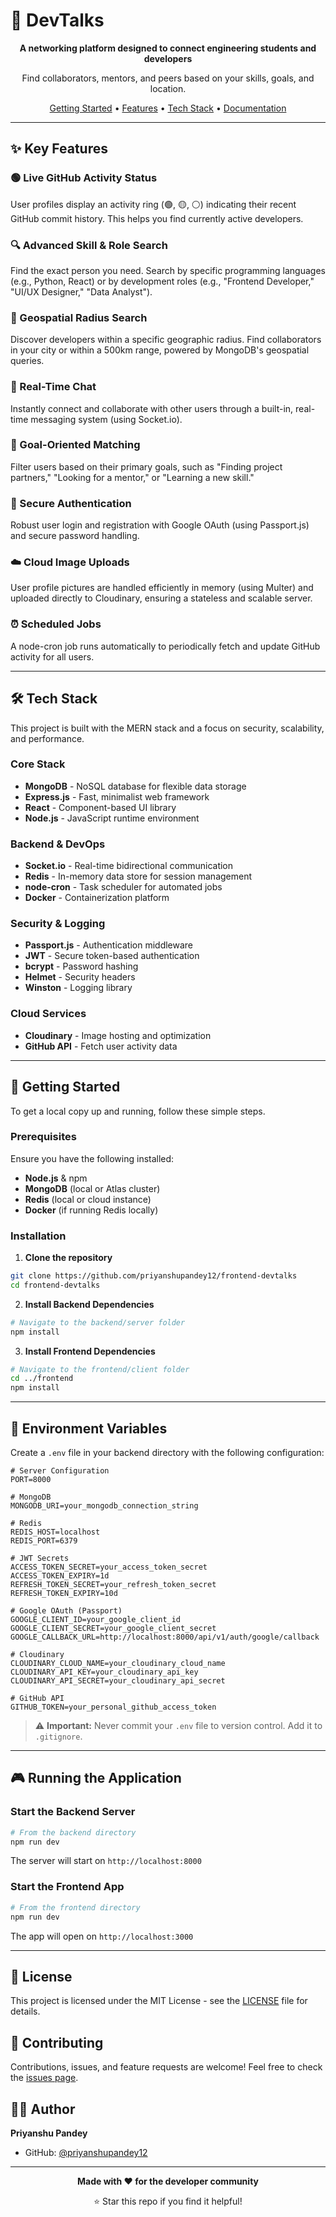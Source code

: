 # 💬 DevTalks

<div align="center">

**A networking platform designed to connect engineering students and developers**

Find collaborators, mentors, and peers based on your skills, goals, and location.

[Getting Started](#-getting-started) • [Features](#-key-features) • [Tech Stack](#-tech-stack) • [Documentation](#-environment-variables)

</div>

---

## ✨ Key Features

### 🟢 Live GitHub Activity Status
User profiles display an activity ring (🟢, 🟡, ⚪️) indicating their recent GitHub commit history. This helps you find currently active developers.

### 🔍 Advanced Skill & Role Search
Find the exact person you need. Search by specific programming languages (e.g., Python, React) or by development roles (e.g., "Frontend Developer," "UI/UX Designer," "Data Analyst").

### 📍 Geospatial Radius Search
Discover developers within a specific geographic radius. Find collaborators in your city or within a 500km range, powered by MongoDB's geospatial queries.

### 💬 Real-Time Chat
Instantly connect and collaborate with other users through a built-in, real-time messaging system (using Socket.io).

### 🎯 Goal-Oriented Matching
Filter users based on their primary goals, such as "Finding project partners," "Looking for a mentor," or "Learning a new skill."

### 🔐 Secure Authentication
Robust user login and registration with Google OAuth (using Passport.js) and secure password handling.

### ☁️ Cloud Image Uploads
User profile pictures are handled efficiently in memory (using Multer) and uploaded directly to Cloudinary, ensuring a stateless and scalable server.

### ⏰ Scheduled Jobs
A node-cron job runs automatically to periodically fetch and update GitHub activity for all users.

---

## 🛠️ Tech Stack

This project is built with the MERN stack and a focus on security, scalability, and performance.

### Core Stack
- **MongoDB** - NoSQL database for flexible data storage
- **Express.js** - Fast, minimalist web framework
- **React** - Component-based UI library
- **Node.js** - JavaScript runtime environment

### Backend & DevOps
- **Socket.io** - Real-time bidirectional communication
- **Redis** - In-memory data store for session management
- **node-cron** - Task scheduler for automated jobs
- **Docker** - Containerization platform

### Security & Logging
- **Passport.js** - Authentication middleware
- **JWT** - Secure token-based authentication
- **bcrypt** - Password hashing
- **Helmet** - Security headers
- **Winston** - Logging library

### Cloud Services
- **Cloudinary** - Image hosting and optimization
- **GitHub API** - Fetch user activity data

---

## 🚀 Getting Started

To get a local copy up and running, follow these simple steps.

### Prerequisites

Ensure you have the following installed:

- **Node.js** & npm
- **MongoDB** (local or Atlas cluster)
- **Redis** (local or cloud instance)
- **Docker** (if running Redis locally)

### Installation

1. **Clone the repository**

```bash
git clone https://github.com/priyanshupandey12/frontend-devtalks
cd frontend-devtalks
```

2. **Install Backend Dependencies**

```bash
# Navigate to the backend/server folder
npm install
```

3. **Install Frontend Dependencies**

```bash
# Navigate to the frontend/client folder
cd ../frontend
npm install
```

---

## 🔑 Environment Variables

Create a `.env` file in your backend directory with the following configuration:

```env
# Server Configuration
PORT=8000

# MongoDB
MONGODB_URI=your_mongodb_connection_string

# Redis
REDIS_HOST=localhost
REDIS_PORT=6379

# JWT Secrets
ACCESS_TOKEN_SECRET=your_access_token_secret
ACCESS_TOKEN_EXPIRY=1d
REFRESH_TOKEN_SECRET=your_refresh_token_secret
REFRESH_TOKEN_EXPIRY=10d

# Google OAuth (Passport)
GOOGLE_CLIENT_ID=your_google_client_id
GOOGLE_CLIENT_SECRET=your_google_client_secret
GOOGLE_CALLBACK_URL=http://localhost:8000/api/v1/auth/google/callback

# Cloudinary
CLOUDINARY_CLOUD_NAME=your_cloudinary_cloud_name
CLOUDINARY_API_KEY=your_cloudinary_api_key
CLOUDINARY_API_SECRET=your_cloudinary_api_secret

# GitHub API
GITHUB_TOKEN=your_personal_github_access_token
```

> ⚠️ **Important:** Never commit your `.env` file to version control. Add it to `.gitignore`.

---

## 🎮 Running the Application

### Start the Backend Server

```bash
# From the backend directory
npm run dev
```

The server will start on `http://localhost:8000`

### Start the Frontend App

```bash
# From the frontend directory
npm run dev
```

The app will open on `http://localhost:3000`

---

## 📝 License

This project is licensed under the MIT License - see the [LICENSE](LICENSE) file for details.

## 🤝 Contributing

Contributions, issues, and feature requests are welcome! Feel free to check the [issues page](https://github.com/priyanshupandey12/frontend-devtalks/issues).

## 👨‍💻 Author

**Priyanshu Pandey**

- GitHub: [@priyanshupandey12](https://github.com/priyanshupandey12)

---

<div align="center">

**Made with ❤️ for the developer community**

⭐️ Star this repo if you find it helpful!

</div>
